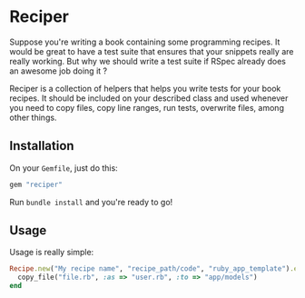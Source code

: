 # Reciper

Suppose you're writing a book containing some programming recipes. It would be great to have a test suite that ensures that your snippets really are really working. But why we should write a test suite if RSpec already does an awesome job doing it ?

Reciper is a collection of helpers that helps you write tests for your book recipes. It should be included on your described class and used whenever you need to copy files, copy line ranges, run tests, overwrite files, among other things.

## Installation

On your `Gemfile`, just do this:

```ruby
gem "reciper"
```
     
Run `bundle install` and you're ready to go!

## Usage

Usage is really simple:

```ruby
Recipe.new("My recipe name", "recipe_path/code", "ruby_app_template").execute do
  copy_file("file.rb", :as => "user.rb", :to => "app/models")
end
```